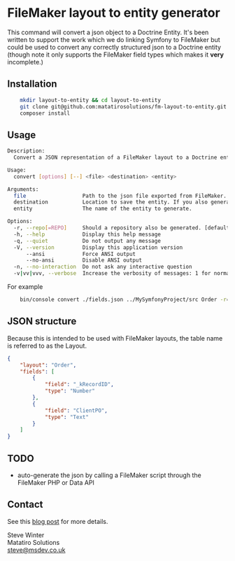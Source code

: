 # FileMaker layout to entity generator #

This command will convert a json object to a Doctrine Entity. It's been written to support the work which we do linking Symfony to FileMaker but could be used to convert any correctly structured json to a Doctrine entity (though note it only supports the FileMaker field types which makes it **very** incomplete.)

## Installation ##

```bash
    mkdir layout-to-entity && cd layout-to-entity
    git clone git@github.com:matatirosolutions/fm-layout-to-entity.git .
    composer install
```
## Usage ##

```bash
Description:
  Convert a JSON representation of a FileMaker layout to a Doctrine entity.

Usage:
  convert [options] [--] <file> <destination> <entity>

Arguments:
  file                  Path to the json file exported from FileMaker.
  destination           Location to save the entity. If you also generate a repo, then they will be put in appropriate sub folders of the location given.
  entity                The name of the entity to generate.

Options:
  -r, --repo[=REPO]     Should a repository also be generated. [default: false]
  -h, --help            Display this help message
  -q, --quiet           Do not output any message
  -V, --version         Display this application version
      --ansi            Force ANSI output
      --no-ansi         Disable ANSI output
  -n, --no-interaction  Do not ask any interactive question
  -v|vv|vvv, --verbose  Increase the verbosity of messages: 1 for normal output, 2 for more verbose output and 3 for debug
```
For example

```bash
    bin/console convert ./fields.json ../MySymfonyProject/src Order -r=true
```
## JSON structure ##

Because this is intended to be used with FileMaker layouts, the table name is referred to as the Layout.

```json
{
    "layout": "Order",
    "fields": [
        {
            "field": "_kRecordID",
            "type": "Number"
        },
        {
            "field": "ClientPO",
            "type": "Text"
        }
    ]
}
```

## TODO ##

 - auto-generate the json by calling a FileMaker script through the FileMaker PHP or Data API
 
## Contact ##

See this [blog post](https://msdev.co.uk/fm-layout-to-entity) for more details.

Steve Winter  
Matatiro Solutions  
steve@msdev.co.uk